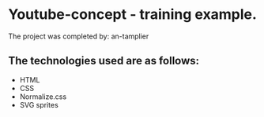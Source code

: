 # Youtube-concept - training example.
The project was completed by: an-tamplier

## The technologies used are as follows: 
- HTML
- CSS
- Normalize.css
- SVG sprites
